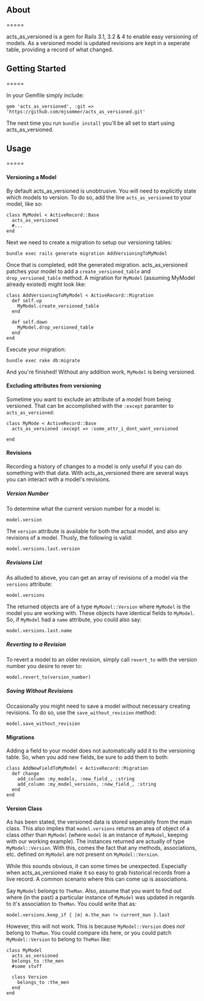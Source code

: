 ## About ##
=====

acts_as_versioned is a gem for Rails 3.1, 3.2 & 4 to enable easy versioning of models. As a versioned model is updated revisions are kept in a seperate table, providing a record of what changed.

## Getting Started ##
=====

In your Gemfile simply include:

    gem 'acts_as_versioned', :git => 'https://github.com/mjsommer/acts_as_versioned.git'
    
The next time you run `bundle install` you'll be all set to start using acts_as_versioned.  

## Usage ##
=====

#### Versioning a Model ####
By default acts_as_versioned is unobtrusive. You will need to explicitly state which models to version. To do so, add the line `acts_as_versioned` to your model, like so:

    class MyModel < ActiveRecord::Base
      acts_as_versioned
      #...
    end
    
Next we need to create a migration to setup our versioning tables:

    bundle exec rails generate migration AddVersioningToMyModel
    
Once that is completed, edit the generated migration. acts_as_versioned patches your model to add a `create_versioned_table` and `drop_versioned_table` method. A migration for `MyModel` (assuming MyModel already existed) might look like:

    class AddVersioningToMyModel < ActiveRecord::Migration
      def self.up
        MyModel.create_versioned_table
      end

      def self.down
        MyModel.drop_versioned_table
      end
    end

Execute your migration:
    
    bundle exec rake db:migrate
    
And you're finished! Without any addition work, `MyModel` is being versioned.

#### Excluding attributes from versioning  ####

Sometime you want to exclude an attribute of a model from being versioned. That can be accomplished with the `:except` paramter to `acts_as_versioned`:

    class MyMode < ActiveRecord::Base
      acts_as_versioned :except => :some_attr_i_dont_want_versioned
      
    end


#### Revisions ####

Recording a history of changes to a model is only useful if you can do something with that data. With acts_as_versioned there are several ways you can interact with a model's revisions.

##### Version Number #####
To determine what the current version number for a model is:

    model.version

The `version` attribute is available for both the actual model, and also any revisions of a model. Thusly, the following is valid:

    model.versions.last.version

##### Revisions List #####
As alluded to above, you can get an array of revisions of a model via the `versions` attribute:

    model.versions
    
The returned objects are of a type `MyModel::Version` where `MyModel` is the model you are working with. These objects have identical fields to `MyModel`. So, if `MyModel` had a `name` attribute, you could also say:

    model.versions.last.name

##### Reverting to a Revision #####
To revert a model to an older revision, simply call `revert_to` with the version number you desire to rever to:

    model.revert_to(version_number)

##### Saving Without Revisions #####
Occasionally you might need to save a model without necessary creating revisions. To do so, use the `save_without_revision` method:
    
    model.save_without_revision


#### Migrations ####
Adding a field to your model does not automatically add it to the versioning table. So, when you add new fields, be sure to add them to both:

    class AddNewFieldToMyModel < ActiveRecord::Migration
      def change
        add_column :my_models, :new_field_, :string
        add_column :my_model_versions, :new_field_, :string
      end
    end

#### Version Class ####
As has been stated, the versioned data is stored seperately from the main class. This also implies that `model.versions` returns an area of object of a class _other_ than `MyModel` (where `model` is an instance of `MyModel`, keeping with our working example). The instances returned are actually of type `MyModel::Version`. With this, comes the fact that any methods, associations, etc. defined on `MyModel` are not present on `MyModel::Version`.

While this sounds obvious, it can some times be unexpected. Especially when acts_as_versioned make it so easy to grab historical records from a live record. A common scenario where this can come up is associations.

Say `MyModel` belongs to `TheMan`. Also, assume that you want to find out where (in the past) a particular instance of `MyModel` was updated in regards to it's association to `TheMan`. You could write that as:  
    
    model.versions.keep_if { |m| m.the_man != current_man }.last
    
However, this will not work. This is because `MyModel::Version` does _not_ belong to `TheMan`. You could compare ids here, or you could patch `MyModel::Version` to belong to `TheMan` like:

    class MyModel
      acts_as_versioned
      belongs_to :the_men
      #some stuff
      
      class Version
        belongs_to :the_men
      end
    end
